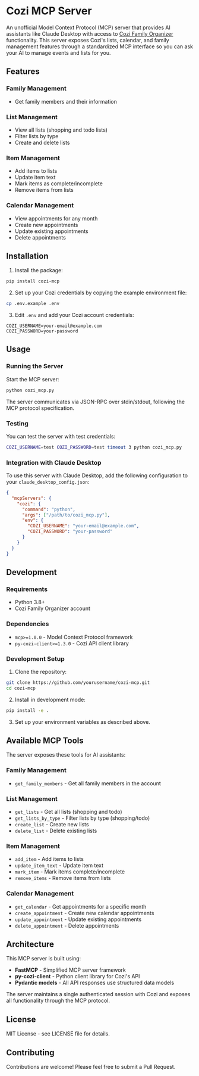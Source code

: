 # Cozi MCP Server

An unofficial Model Context Protocol (MCP) server that provides AI assistants like Claude Desktop with access to [Cozi Family Organizer](https://www.cozi.com/) functionality. This server exposes Cozi's lists, calendar, and family management features through a standardized MCP interface so you can ask your AI to manage events and lists for you.

## Features

### Family Management
- Get family members and their information

### List Management  
- View all lists (shopping and todo lists)
- Filter lists by type
- Create and delete lists

### Item Management
- Add items to lists
- Update item text
- Mark items as complete/incomplete
- Remove items from lists

### Calendar Management
- View appointments for any month
- Create new appointments
- Update existing appointments
- Delete appointments

## Installation

1. Install the package:
```bash
pip install cozi-mcp
```

2. Set up your Cozi credentials by copying the example environment file:
```bash
cp .env.example .env
```

3. Edit `.env` and add your Cozi account credentials:
```
COZI_USERNAME=your-email@example.com
COZI_PASSWORD=your-password
```

## Usage

### Running the Server

Start the MCP server:
```bash
python cozi_mcp.py
```

The server communicates via JSON-RPC over stdin/stdout, following the MCP protocol specification.

### Testing

You can test the server with test credentials:
```bash
COZI_USERNAME=test COZI_PASSWORD=test timeout 3 python cozi_mcp.py
```

### Integration with Claude Desktop

To use this server with Claude Desktop, add the following configuration to your `claude_desktop_config.json`:

```json
{
  "mcpServers": {
    "cozi": {
      "command": "python",
      "args": ["/path/to/cozi_mcp.py"],
      "env": {
        "COZI_USERNAME": "your-email@example.com",
        "COZI_PASSWORD": "your-password"
      }
    }
  }
}
```

## Development

### Requirements
- Python 3.8+
- Cozi Family Organizer account

### Dependencies
- `mcp>=1.0.0` - Model Context Protocol framework
- `py-cozi-client>=1.3.0` - Cozi API client library

### Development Setup

1. Clone the repository:
```bash
git clone https://github.com/yourusername/cozi-mcp.git
cd cozi-mcp
```

2. Install in development mode:
```bash
pip install -e .
```

3. Set up your environment variables as described above.

## Available MCP Tools

The server exposes these tools for AI assistants:

### Family Management
- `get_family_members` - Get all family members in the account

### List Management  
- `get_lists` - Get all lists (shopping and todo)
- `get_lists_by_type` - Filter lists by type (shopping/todo)  
- `create_list` - Create new lists
- `delete_list` - Delete existing lists

### Item Management
- `add_item` - Add items to lists
- `update_item_text` - Update item text
- `mark_item` - Mark items complete/incomplete
- `remove_items` - Remove items from lists

### Calendar Management
- `get_calendar` - Get appointments for a specific month
- `create_appointment` - Create new calendar appointments
- `update_appointment` - Update existing appointments  
- `delete_appointment` - Delete appointments

## Architecture

This MCP server is built using:
- **FastMCP** - Simplified MCP server framework
- **py-cozi-client** - Python client library for Cozi's API
- **Pydantic models** - All API responses use structured data models

The server maintains a single authenticated session with Cozi and exposes all functionality through the MCP protocol.

## License

MIT License - see LICENSE file for details.

## Contributing

Contributions are welcome! Please feel free to submit a Pull Request.